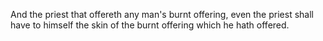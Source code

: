 And the priest that offereth any man's burnt offering, even the priest shall have to himself the skin of the burnt offering which he hath offered.
